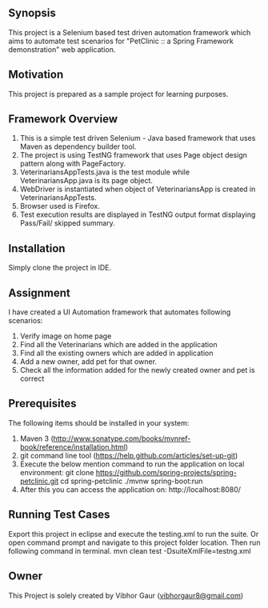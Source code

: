 ## Synopsis

This project is a Selenium based test driven automation framework which aims to automate test scenarios for "PetClinic :: a Spring Framework demonstration" web application.

## Motivation

This project is prepared as a sample project for learning purposes.

## Framework Overview

1. This is a simple test driven Selenium - Java based framework that uses Maven as dependency builder tool.
2. The project is using TestNG framework that uses Page object design pattern along with PageFactory.
3. VeterinariansAppTests.java is the test module while VeterinariansApp.java is its page object.
4. WebDriver is instantiated when object of VeterinariansApp is created in VeterinariansAppTests.
5. Browser used is Firefox.
6. Test execution results are displayed in TestNG output format displaying Pass/Fail/ skipped summary.

## Installation

Simply clone the project in IDE.

## Assignment

I have created a UI Automation framework that automates following scenarios:
1) Verify image on home page
2) Find all the Veterinarians which are added in the application
3) Find all the existing owners which are added in application
4) Add a new owner, add pet for that owner.
5) Check all the information added for the newly created owner and pet is correct

## Prerequisites

The following items should be installed in your system:
1) Maven 3 (http://www.sonatype.com/books/mvnref-book/reference/installation.html)
2) git command line tool (https://help.github.com/articles/set-up-git)
3) Execute the below mention command to run the application on local environment:
git clone https://github.com/spring-projects/spring-petclinic.git cd spring-petclinic
./mvnw spring-boot:run
4) After this you can access the application on: http://localhost:8080/
 
## Running Test Cases

Export this project in eclipse and execute the testing.xml to run the suite.
Or open command prompt and navigate to this project folder location. Then run following command in terminal.
mvn clean test -DsuiteXmlFile=testng.xml

## Owner

This Project is solely created by Vibhor Gaur (vibhorgaur8@gmail.com)
